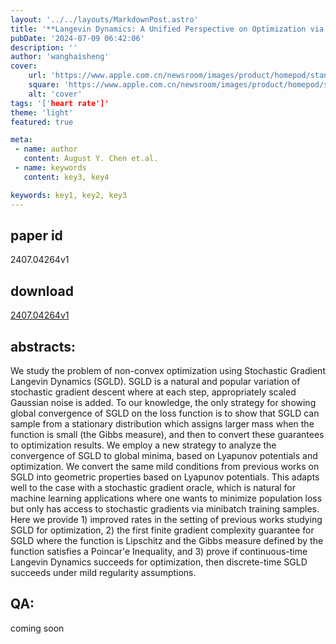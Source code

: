 ```yaml
---
layout: '../../layouts/MarkdownPost.astro'
title: '**Langevin Dynamics: A Unified Perspective on Optimization via Lyapunov Potentials**'
pubDate: '2024-07-09 06:42:06'
description: ''
author: 'wanghaisheng'
cover:
    url: 'https://www.apple.com.cn/newsroom/images/product/homepod/standard/Apple-HomePod-hero-230118_big.jpg.large_2x.jpg'
    square: 'https://www.apple.com.cn/newsroom/images/product/homepod/standard/Apple-HomePod-hero-230118_big.jpg.large_2x.jpg'
    alt: 'cover'
tags: '['heart rate']' 
theme: 'light'
featured: true

meta:
 - name: author
   content: August Y. Chen et.al.
 - name: keywords
   content: key3, key4

keywords: key1, key2, key3
---
```


## paper id
2407.04264v1
## download
[2407.04264v1](http://arxiv.org/abs/2407.04264v1)
## abstracts:
We study the problem of non-convex optimization using Stochastic Gradient Langevin Dynamics (SGLD). SGLD is a natural and popular variation of stochastic gradient descent where at each step, appropriately scaled Gaussian noise is added. To our knowledge, the only strategy for showing global convergence of SGLD on the loss function is to show that SGLD can sample from a stationary distribution which assigns larger mass when the function is small (the Gibbs measure), and then to convert these guarantees to optimization results.   We employ a new strategy to analyze the convergence of SGLD to global minima, based on Lyapunov potentials and optimization. We convert the same mild conditions from previous works on SGLD into geometric properties based on Lyapunov potentials. This adapts well to the case with a stochastic gradient oracle, which is natural for machine learning applications where one wants to minimize population loss but only has access to stochastic gradients via minibatch training samples. Here we provide 1) improved rates in the setting of previous works studying SGLD for optimization, 2) the first finite gradient complexity guarantee for SGLD where the function is Lipschitz and the Gibbs measure defined by the function satisfies a Poincar\'e Inequality, and 3) prove if continuous-time Langevin Dynamics succeeds for optimization, then discrete-time SGLD succeeds under mild regularity assumptions.
## QA:
coming soon

